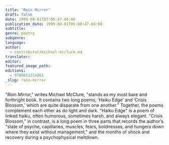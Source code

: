 ```yaml
---
title: "Rain Mirror"
draft: false
date: 1999-09-01T05:00:47-04:00
publication_date: 1999-09-01T05:00:47-04:00
subtitle:
genre: poetry
subgenre:
language:
author:
  - contributor/michael-mcclure.md
translator:
editor:
featured_image_path:
editions:
  - 9780811214261
_slug: rain-mirror
---
```


"_Rain Mirror_," writes Michael McClure, "stands as my most bare and forthright book. It contains two long poems, ’Haiku Edge’ and ’Crisis Blossom,’ which are quite disparate from one another." Together, the poems complement each other as do light and dark. "Haiku Edge" is a poem of linked haiku, often humorous, sometimes harsh, and always elegant. "Crisis Blossom," in contrast, is a long poem in three parts that records the author’s "state of psyche, capillaries, muscles, fears, boldnesses, and hungers down where they exist without management," and the months of shock and recovery during a psychophysical meltdown.

